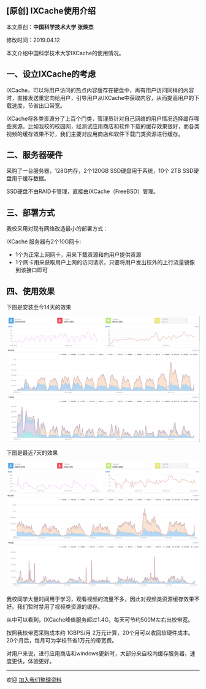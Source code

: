 ## [原创] IXCache使用介绍

本文原创：**中国科学技术大学 张焕杰**

修改时间：2019.04.12

本文介绍中国科学技术大学IXCache的使用情况。

## 一、设立IXCache的考虑

IXCache，可以将用户访问的热点内容缓存在硬盘中，再有用户访问同样的内容时，直接发送重定向给用户，引导用户从IXCache中获取内容，从而提高用户的下载速度，节省出口带宽。

IXCache将各类资源分了上百个门类，管理员针对自己网络的用户情况选择缓存哪些资源。比如我校的校园网，经测试应用商店和软件下载的缓存效果很好，而各类视频的缓存效果不好，我们主要对应用商店和软件下载门类资源进行缓存。


## 二、服务器硬件

采购了一台服务器，128G内存，2个120GB SSD硬盘用于系统，10个 2TB SSD硬盘用于缓存数据。

SSD硬盘不由RAID卡管理，直接由IXCache（FreeBSD）管理。

## 三、部署方式

我校采用对现有网络改造最小的部署方式：

IXCache 服务器有2个10G网卡:

* 1个为正常上网网卡，用来下载资源和向用户提供资源
* 1个网卡用来获取用户上网的访问请求，只要将用户发出校外的上行流量镜像到该接口即可

## 四、使用效果

下图是安装至今14天的效果

![14天](14day.png)

下图是最近7天的效果

![7天](7day.png)

我校同学大量时间用于学习，观看视频的流量不多，因此对视频类资源缓存效果不好。我们暂时禁用了视频类资源的缓存。

从中可以看到，IXCache峰值服务超过1.4G，每天可节约500M左右出校带宽。

按照我校带宽采购成本约 1GBPS/月 2万元计算，20个月可以收回软硬件成本。20个月后，每月可为学校节省1万元的带宽费。

对用户来说，进行应用商店和windows更新时，大部分来自校内缓存服务器，速度更快，体验更好。

***
欢迎 [加入我们整理资料](https://github.com/bg6cq/ITTS)
